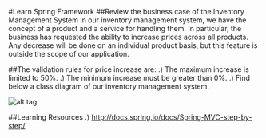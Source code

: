 #Learn Spring Framework
##Review the business case of the Inventory Management System
In our inventory management system, we have the concept of a product and a service for handling them. In particular, the business has requested the ability to increase prices across all products. Any decrease will be done on an individual product basis, but this feature is outside the scope of our application. 

##The validation rules for price increase are:
.) The maximum increase is limited to 50%.
.) The minimum increase must be greater than 0%.
.) Find below a class diagram of our inventory management system.

![alt tag](https://docs.spring.io/docs/Spring-MVC-step-by-step/images/inventory-system-classdiagram.png)

##Learning Resources 
.) http://docs.spring.io/docs/Spring-MVC-step-by-step/